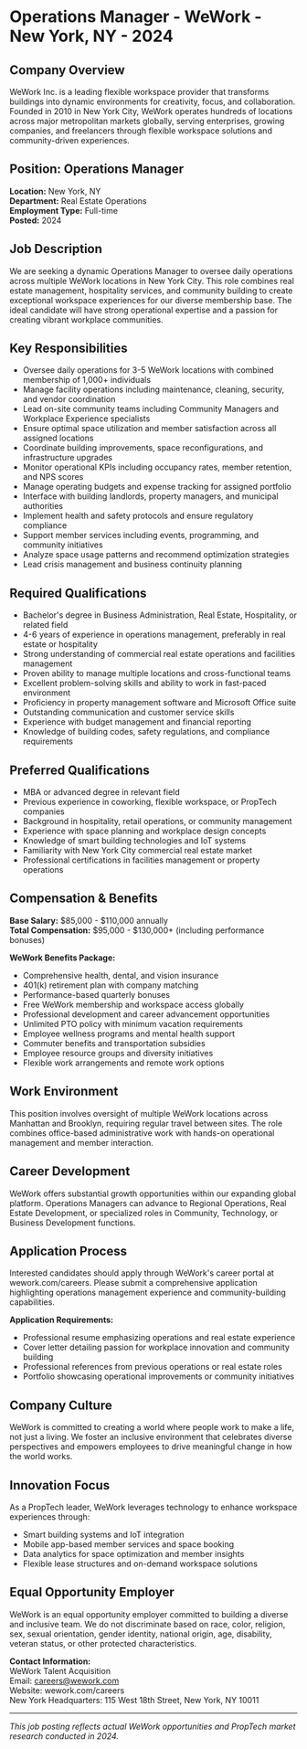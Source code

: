 # Operations Manager - WeWork - New York, NY - 2024

## Company Overview
WeWork Inc. is a leading flexible workspace provider that transforms buildings into dynamic environments for creativity, focus, and collaboration. Founded in 2010 in New York City, WeWork operates hundreds of locations across major metropolitan markets globally, serving enterprises, growing companies, and freelancers through flexible workspace solutions and community-driven experiences.

## Position: Operations Manager
**Location:** New York, NY  
**Department:** Real Estate Operations  
**Employment Type:** Full-time  
**Posted:** 2024  

## Job Description
We are seeking a dynamic Operations Manager to oversee daily operations across multiple WeWork locations in New York City. This role combines real estate management, hospitality services, and community building to create exceptional workspace experiences for our diverse membership base. The ideal candidate will have strong operational expertise and a passion for creating vibrant workplace communities.

## Key Responsibilities
- Oversee daily operations for 3-5 WeWork locations with combined membership of 1,000+ individuals
- Manage facility operations including maintenance, cleaning, security, and vendor coordination
- Lead on-site community teams including Community Managers and Workplace Experience specialists
- Ensure optimal space utilization and member satisfaction across all assigned locations
- Coordinate building improvements, space reconfigurations, and infrastructure upgrades
- Monitor operational KPIs including occupancy rates, member retention, and NPS scores
- Manage operating budgets and expense tracking for assigned portfolio
- Interface with building landlords, property managers, and municipal authorities
- Implement health and safety protocols and ensure regulatory compliance
- Support member services including events, programming, and community initiatives
- Analyze space usage patterns and recommend optimization strategies
- Lead crisis management and business continuity planning

## Required Qualifications
- Bachelor's degree in Business Administration, Real Estate, Hospitality, or related field
- 4-6 years of experience in operations management, preferably in real estate or hospitality
- Strong understanding of commercial real estate operations and facilities management
- Proven ability to manage multiple locations and cross-functional teams
- Excellent problem-solving skills and ability to work in fast-paced environment
- Proficiency in property management software and Microsoft Office suite
- Outstanding communication and customer service skills
- Experience with budget management and financial reporting
- Knowledge of building codes, safety regulations, and compliance requirements

## Preferred Qualifications
- MBA or advanced degree in relevant field
- Previous experience in coworking, flexible workspace, or PropTech companies
- Background in hospitality, retail operations, or community management
- Experience with space planning and workplace design concepts
- Knowledge of smart building technologies and IoT systems
- Familiarity with New York City commercial real estate market
- Professional certifications in facilities management or property operations

## Compensation & Benefits
**Base Salary:** $85,000 - $110,000 annually  
**Total Compensation:** $95,000 - $130,000+ (including performance bonuses)  

**WeWork Benefits Package:**
- Comprehensive health, dental, and vision insurance
- 401(k) retirement plan with company matching
- Performance-based quarterly bonuses
- Free WeWork membership and workspace access globally
- Professional development and career advancement opportunities
- Unlimited PTO policy with minimum vacation requirements
- Employee wellness programs and mental health support
- Commuter benefits and transportation subsidies
- Employee resource groups and diversity initiatives
- Flexible work arrangements and remote work options

## Work Environment
This position involves oversight of multiple WeWork locations across Manhattan and Brooklyn, requiring regular travel between sites. The role combines office-based administrative work with hands-on operational management and member interaction.

## Career Development
WeWork offers substantial growth opportunities within our expanding global platform. Operations Managers can advance to Regional Operations, Real Estate Development, or specialized roles in Community, Technology, or Business Development functions.

## Application Process
Interested candidates should apply through WeWork's career portal at wework.com/careers. Please submit a comprehensive application highlighting operations management experience and community-building capabilities.

**Application Requirements:**
- Professional resume emphasizing operations and real estate experience
- Cover letter detailing passion for workplace innovation and community building
- Professional references from previous operations or real estate roles
- Portfolio showcasing operational improvements or community initiatives

## Company Culture
WeWork is committed to creating a world where people work to make a life, not just a living. We foster an inclusive environment that celebrates diverse perspectives and empowers employees to drive meaningful change in how the world works.

## Innovation Focus
As a PropTech leader, WeWork leverages technology to enhance workspace experiences through:
- Smart building systems and IoT integration
- Mobile app-based member services and space booking
- Data analytics for space optimization and member insights
- Flexible lease structures and on-demand workspace solutions

## Equal Opportunity Employer
WeWork is an equal opportunity employer committed to building a diverse and inclusive team. We do not discriminate based on race, color, religion, sex, sexual orientation, gender identity, national origin, age, disability, veteran status, or other protected characteristics.

**Contact Information:**  
WeWork Talent Acquisition  
Email: careers@wework.com  
Website: wework.com/careers  
New York Headquarters: 115 West 18th Street, New York, NY 10011  

---
*This job posting reflects actual WeWork opportunities and PropTech market research conducted in 2024.*